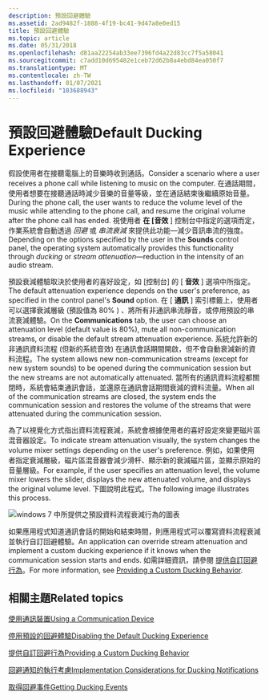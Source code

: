 ```yaml
---
description: 預設回避體驗
ms.assetid: 2ad9482f-1888-4f19-bc41-9d47a8e0ed15
title: 預設回避體驗
ms.topic: article
ms.date: 05/31/2018
ms.openlocfilehash: d81aa22254ab33ee7396fd4a22d83cc7f5a58041
ms.sourcegitcommit: c7add10d695482e1ceb72d62b8a4ebd84ea050f7
ms.translationtype: MT
ms.contentlocale: zh-TW
ms.lasthandoff: 01/07/2021
ms.locfileid: "103688943"
---
```

# <a name="default-ducking-experience"></a><span data-ttu-id="3dcd1-103">預設回避體驗</span><span class="sxs-lookup"><span data-stu-id="3dcd1-103">Default Ducking Experience</span></span>

<span data-ttu-id="3dcd1-104">假設使用者在接聽電腦上的音樂時收到通話。</span><span class="sxs-lookup"><span data-stu-id="3dcd1-104">Consider a scenario where a user receives a phone call while listening to music on the computer.</span></span> <span data-ttu-id="3dcd1-105">在通話期間，使用者想要在接聽通話時減少音樂的音量等級，並在通話結束後繼續原始音量。</span><span class="sxs-lookup"><span data-stu-id="3dcd1-105">During the phone call, the user wants to reduce the volume level of the music while attending to the phone call, and resume the original volume after the phone call has ended.</span></span> <span data-ttu-id="3dcd1-106">視使用者 **在 [音效** ] 控制台中指定的選項而定，作業系統會自動透過 *回避* 或 *串流衰減* 來提供此功能—減少音訊串流的強度。</span><span class="sxs-lookup"><span data-stu-id="3dcd1-106">Depending on the options specified by the user in the **Sounds** control panel, the operating system automatically provides this functionality through *ducking* or *stream attenuation*—reduction in the intensity of an audio stream.</span></span>

<span data-ttu-id="3dcd1-107">預設衰減體驗取決於使用者的喜好設定，如 [控制台] 的 [ **音效** ] 選項中所指定。</span><span class="sxs-lookup"><span data-stu-id="3dcd1-107">The default attenuation experience depends on the user's preference, as specified in the control panel's **Sound** option.</span></span> <span data-ttu-id="3dcd1-108">在 [ **通訊** ] 索引標籤上，使用者可以選擇衰減層級 (預設值為 80% ) 、將所有非通訊串流靜音，或停用預設的串流衰減體驗。</span><span class="sxs-lookup"><span data-stu-id="3dcd1-108">On the **Communications** tab, the user can choose an attenuation level (default value is 80%), mute all non-communication streams, or disable the default stream attenuation experience.</span></span> <span data-ttu-id="3dcd1-109">系統允許新的非通訊資料流程 (但新的系統音效) 在通訊會話期間開啟，但不會自動衰減新的資料流程。</span><span class="sxs-lookup"><span data-stu-id="3dcd1-109">The system allows new non-communication streams (except for new system sounds) to be opened during the communication session but the new streams are not automatically attenuated.</span></span> <span data-ttu-id="3dcd1-110">當所有的通訊資料流程都關閉時，系統會結束通訊會話，並還原在通訊會話期間衰減的資料流量。</span><span class="sxs-lookup"><span data-stu-id="3dcd1-110">When all of the communication streams are closed, the system ends the communication session and restores the volume of the streams that were attenuated during the communication session.</span></span>

<span data-ttu-id="3dcd1-111">為了以視覺化方式指出資料流程衰減，系統會根據使用者的喜好設定來變更磁片區混音器設定。</span><span class="sxs-lookup"><span data-stu-id="3dcd1-111">To indicate stream attenuation visually, the system changes the volume mixer settings depending on the user's preference.</span></span> <span data-ttu-id="3dcd1-112">例如，如果使用者指定衰減層級，磁片區混音器會減少滑杆、顯示新的衰減磁片區，並顯示原始的音量層級。</span><span class="sxs-lookup"><span data-stu-id="3dcd1-112">For example, if the user specifies an attenuation level, the volume mixer lowers the slider, displays the new attenuated volume, and displays the original volume level.</span></span> <span data-ttu-id="3dcd1-113">下圖說明此程式。</span><span class="sxs-lookup"><span data-stu-id="3dcd1-113">The following image illustrates this process.</span></span>

![windows 7 中所提供之預設資料流程衰減行為的圖表](images/stream-aatenuation.jpg)

<span data-ttu-id="3dcd1-115">如果應用程式知道通訊會話的開始和結束時間，則應用程式可以覆寫資料流程衰減並執行自訂回避體驗。</span><span class="sxs-lookup"><span data-stu-id="3dcd1-115">An application can override stream attenuation and implement a custom ducking experience if it knows when the communication session starts and ends.</span></span> <span data-ttu-id="3dcd1-116">如需詳細資訊，請參閱 [提供自訂回避行為](providing-a-custom-ducking-experience.md)。</span><span class="sxs-lookup"><span data-stu-id="3dcd1-116">For more information, see [Providing a Custom Ducking Behavior](providing-a-custom-ducking-experience.md).</span></span>

## <a name="related-topics"></a><span data-ttu-id="3dcd1-117">相關主題</span><span class="sxs-lookup"><span data-stu-id="3dcd1-117">Related topics</span></span>

<dl> <dt>

[<span data-ttu-id="3dcd1-118">使用通訊裝置</span><span class="sxs-lookup"><span data-stu-id="3dcd1-118">Using a Communication Device</span></span>](using-the-communication-device.md)
</dt> <dt>

[<span data-ttu-id="3dcd1-119">停用預設的回避體驗</span><span class="sxs-lookup"><span data-stu-id="3dcd1-119">Disabling the Default Ducking Experience</span></span>](disabling-the-ducking-experience.md)
</dt> <dt>

[<span data-ttu-id="3dcd1-120">提供自訂回避行為</span><span class="sxs-lookup"><span data-stu-id="3dcd1-120">Providing a Custom Ducking Behavior</span></span>](providing-a-custom-ducking-experience.md)
</dt> <dt>

[<span data-ttu-id="3dcd1-121">回避通知的執行考慮</span><span class="sxs-lookup"><span data-stu-id="3dcd1-121">Implementation Considerations for Ducking Notifications</span></span>](handling-audio-ducking-events-from-communication-devices.md)
</dt> <dt>

[<span data-ttu-id="3dcd1-122">取得回避事件</span><span class="sxs-lookup"><span data-stu-id="3dcd1-122">Getting Ducking Events</span></span>](getting-ducking-events-from-a-communication-device.md)
</dt> </dl>

 

 



